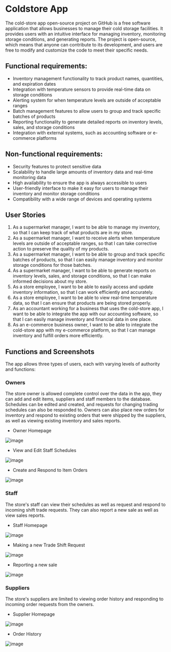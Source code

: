 # Coldstore App
The cold-store app open-source project on GitHub is a free software application that allows businesses to manage their cold storage facilities. It provides users with an intuitive interface for managing inventory, monitoring storage conditions, and generating reports. The project is open-source, which means that anyone can contribute to its development, and users are free to modify and customize the code to meet their specific needs.

## Functional requirements:

- Inventory management functionality to track product names, quantities, and expiration dates
- Integration with temperature sensors to provide real-time data on storage conditions
- Alerting system for when temperature levels are outside of acceptable ranges
- Batch management features to allow users to group and track specific batches of products
- Reporting functionality to generate detailed reports on inventory levels, sales, and storage conditions
- Integration with external systems, such as accounting software or e-commerce platforms

## Non-functional requirements:

- Security features to protect sensitive data
- Scalability to handle large amounts of inventory data and real-time monitoring data
- High availability to ensure the app is always accessible to users
- User-friendly interface to make it easy for users to manage their inventory and monitor storage conditions
- Compatibility with a wide range of devices and operating systems

## User Stories
1. As a supermarket manager, I want to be able to manage my inventory, so that I can keep track of what products are in my store.
2. As a supermarket manager, I want to receive alerts when temperature levels are outside of acceptable ranges, so that I can take corrective action to preserve the quality of my products.
3. As a supermarket manager, I want to be able to group and track specific batches of products, so that I can easily manage inventory and monitor storage conditions for those batches.
4. As a supermarket manager, I want to be able to generate reports on inventory levels, sales, and storage conditions, so that I can make informed decisions about my store.
5. As a store employee, I want to be able to easily access and update inventory information, so that I can work efficiently and accurately.
6. As a store employee, I want to be able to view real-time temperature data, so that I can ensure that products are being stored properly.
7. As an accountant working for a business that uses the cold-store app, I want to be able to integrate the app with our accounting software, so that I can easily manage inventory and financial data in one place.
8. As an e-commerce business owner, I want to be able to integrate the cold-store app with my e-commerce platform, so that I can manage inventory and fulfill orders more efficiently.

## Functions and Screenshots
The app allows three types of users, each with varying levels of authority and functions:

### Owners
The store owner is allowed complete control over the data in the app, they can add and edit items, suppliers and staff members to the database. Schedules can be edited and created, and requests for changing trading schedules can also be responded to. Owners can also place new orders for inventory and respond to existing orders that were shipped by the suppliers, as well as viewing existing inventory and sales reports.

- Owner Homepage

![image](https://user-images.githubusercontent.com/59618797/215782339-7876ca76-4494-4f1a-b7af-3f51fe79b2ee.png)

- View and Edit Staff Schedules

![image](https://user-images.githubusercontent.com/59618797/215782372-1fd68ea4-70ee-4f99-ac24-5cff8091d502.png)

- Create and Respond to Item Orders

![image](https://user-images.githubusercontent.com/59618797/215782456-418952d0-32ef-4c25-9554-f7f1f8d3fa2d.png)


### Staff
The store's staff can view their schedules as well as request and respond to incoming shift trade requests. They can also report a new sale as well as view sales reports.

- Staff Homepage

![image](https://user-images.githubusercontent.com/59618797/215784821-972f2663-9f30-49c2-8e5c-b8882d9b8fe2.png)

- Making a new Trade Shift Request

![image](https://user-images.githubusercontent.com/59618797/215784870-8df78123-0edd-4885-86a0-dc231b632182.png)

- Reporting a new sale

![image](https://user-images.githubusercontent.com/59618797/215785082-65d82195-c398-4224-aa53-967e2b4da7d1.png)

### Suppliers
The store's suppliers are limited to viewing order history and responding to incoming order requests from the owners.

- Supplier Homepage

![image](https://user-images.githubusercontent.com/59618797/215785775-c67a3844-a696-4deb-93a5-524a16770462.png)

- Order History

![image](https://user-images.githubusercontent.com/59618797/215785836-2f204b94-5a35-4c64-bad3-024027cd7e69.png)

